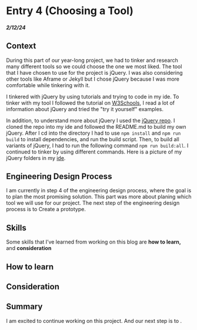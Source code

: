 # Entry 4 (Choosing a Tool)
##### 2/12/24
## Context 
During this part of our year-long project, we had to tinker and research many different tools so we could choose the one we most liked. The tool that I have chosen to use for the project is jQuery. I was also considering other tools like Aframe or Jekyll but I chose jQuery because I was more comfortable while tinkering with it. 

I tinkered with jQuery by using tutorials and trying to code in my ide. To tinker with my tool I followed the tutorial on [W3Schools](https://www.w3schools.com/jquERy/default.asp), I read a lot of information about jQuery and tried the "try it yourself" examples.

In addition, to understand more about jQuery I used the [jQuery repo](https://github.com/jquery/jquery?tab=readme-ov-file). I cloned the repo into my ide and followed the README.md to build my own jQuery. After I cd into the directory I had to use `npm install` and `npm run build` to install dependencies, and run the build script. Then, to build all variants of jQuery, I had to run the following command `npm run build:all`. I continued to tinker by using different commands. Here is a picture of my jQuery folders in my [ide](ide.png).
## Engineering Design Process
I am currently in step 4 of the engineering design process, where the goal is to plan the most promising solution. This part was more about planing which tool we will use for our project. The next step of the engineering design process is to Create a prototype.
## Skills
Some skills that I’ve learned from working on this blog are **how to learn,** and **consideration**

## How to learn

## Consideration

## Summary
I am excited to continue working on this project. And our next step is to .

